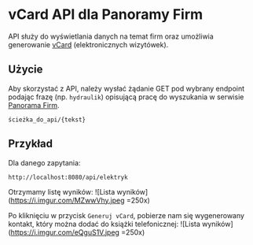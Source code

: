 # vCard API dla Panoramy Firm

API służy do wyświetlania danych na temat firm oraz umożliwia generowanie [vCard](https://pl.wikipedia.org/wiki/VCard) 
(elektronicznych wizytówek).

## Użycie

Aby skorzystać z API, należy wysłać żądanie GET pod wybrany endpoint podając frazę (np. `hydraulik`) opisującą pracę do
wyszukania w serwisie [Panorama Firm](https://panoramafirm.pl/).

```
ścieżka_do_api/{tekst}
```

## Przykład
Dla danego zapytania:
```
http://localhost:8080/api/elektryk
```
Otrzymamy listę wyników:
![Lista wyników](https://i.imgur.com/MZwwVhy.jpeg =250x)

Po kliknięciu w przycisk `Generuj vCard`, pobierze nam się wygenerowany kontakt, który można dodać do książki telefonicznej:
![Lista wyników](https://i.imgur.com/eQguS1V.jpeg =250x)